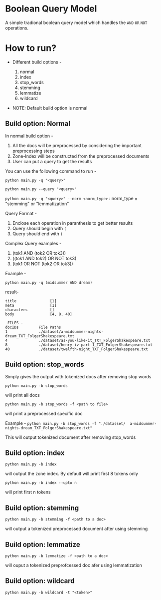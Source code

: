 # Boolean Query Model

A simple tradional boolean query model which handles the `AND` `OR` `NOT` operations. 

# How to run?
* Different build options - 
  1. normal 
  2. index
  3. stop_words
  4. stemming
  5. lemmatize
  6. wildcard 
   
* NOTE: Default build option is normal

## Build option: Normal

In normal build option - 
1. All the docs will be preprocessed by considering the important preprocessing steps 
2. Zone-Index will be constructed from the preprocessed documents 
3. User can put a query to get the results 

You can use the following command to run - 

`python main.py -q "<query>"` 

`python main.py --query "<query>"`

`python main.py -q "<query>" --norm <norm_type>` : norm_type = "stemming" or "lemmatization"

Query Format - 

1. Enclose each operation in paranthesis to get better results 
2. Query should begin with `(` 
3. Query should end with `)`

Complex Query examples -  
1. (tok1 AND (tok2 OR tok3))
2. ((tok1 AND tok2) OR NOT tok3)
3. (tok1 OR NOT (tok2 OR tok3))


Example - 

`python main.py -q (midsummer AND dream)` 

result- 
```
title               [1]       
meta                [1]       
characters          []        
body                [4, 8, 40]

 FILES - 
docIDs         File Paths     
1              ./dataset/a-midsummer-nights-dream_TXT_FolgerShakespeare.txt
4              ./dataset/as-you-like-it_TXT_FolgerShakespeare.txt
8              ./dataset/henry-iv-part-1_TXT_FolgerShakespeare.txt
40             ./dataset/twelfth-night_TXT_FolgerShakespeare.txt
```

## Build option: stop_words 

Simply gives the output with tokenized docs after removing stop words 

`python main.py -b stop_words` 

will print all docs 

`python main.py -b stop_words -f <path to file>` 

will print a preprocessed specific doc

Example - 
`python main.py -b stop_words -f "./datasset/  a-midsummer-nights-dream_TXT_FolgerShakespeare.txt"`

This will output tokenized document after removing stop_words 

## Build option: index

`python main.py -b index`  

will output the zone index. By default will print first 8 tokens only 

`python main.py -b index --upto n`  

will print first n tokens

## Build option: stemming 

`python main.py -b stemming -f <path to a doc>` 

will output a tokenized preprocessed document after using stemming 

## Build option: lemmatize
`python main.py -b lemmatize -f <path to a doc>` 

will ouput a tokenized preprofcessed doc afer using lemmatization

## Build option: wildcard 
`python main.py -b wildcard -t "<token>"`